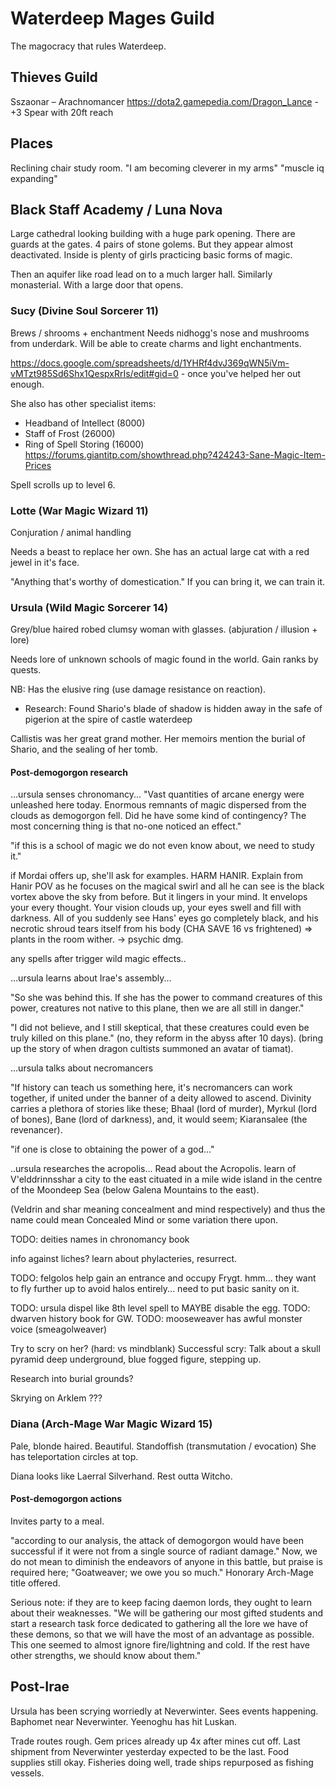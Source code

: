 # Waterdeep Mages Guild
The magocracy that rules Waterdeep.

## Thieves Guild
Sszaonar – Arachnomancer
https://dota2.gamepedia.com/Dragon_Lance - +3 Spear with 20ft reach

## Places
Reclining chair study room.
"I am becoming cleverer in my arms" "muscle iq expanding"

## Black Staff Academy / Luna Nova
Large cathedral looking building with a huge park opening. There are guards at the gates. 4 pairs of stone golems. But they appear almost deactivated. Inside is plenty of girls practicing basic forms of magic.

Then an aquifer like road lead on to a much larger hall. Similarly monasterial. With a large door that opens.

### Sucy (Divine Soul Sorcerer 11)
Brews / shrooms + enchantment
Needs nidhogg's nose and mushrooms from underdark. Will be able to create charms and light enchantments.

https://docs.google.com/spreadsheets/d/1YHRf4dvJ369qWN5iVm-vMTzt985Sd6Shx1QespxRrIs/edit#gid=0 - once you've helped her out enough.

She also has other specialist items:
- Headband of Intellect (8000)
- Staff of Frost (26000)
- Ring of Spell Storing (16000)
https://forums.giantitp.com/showthread.php?424243-Sane-Magic-Item-Prices

Spell scrolls up to level 6.

### Lotte (War Magic Wizard 11)
Conjuration / animal handling

Needs a beast to replace her own. She has an actual large cat with a red jewel in it's face.

"Anything that's worthy of domestication." If you can bring it, we can train it.

### Ursula (Wild Magic Sorcerer 14)
Grey/blue haired robed clumsy woman with glasses. (abjuration / illusion + lore)

Needs lore of unknown schools of magic found in the world.
Gain ranks by quests.

NB: Has the elusive ring (use damage resistance on reaction).

- Research: Found Shario's blade of shadow is hidden away in the safe of pigerion at the spire of castle waterdeep

Callistis was her great grand mother. Her memoirs mention the burial of Shario, and the sealing of her tomb.

#### Post-demogorgon research
...ursula senses chronomancy...
"Vast quantities of arcane energy were unleashed here today. Enormous remnants of magic dispersed from the clouds as demogorgon fell. Did he have some kind of contingency? The most concerning thing is that no-one noticed an effect."

"if this is a school of magic we do not even know about, we need to study it."

if Mordai offers up, she'll ask for examples. HARM HANIR.
Explain from Hanir POV as he focuses on the magical swirl and all he can see is the black vortex above the sky from before. But it lingers in your mind. It envelops your every thought. Your vision clouds up, your eyes swell and fill with darkness. All of you suddenly see Hans' eyes go completely black, and his necrotic shroud tears itself from his body (CHA SAVE 16 vs frightened) => plants in the room wither. -> psychic dmg.

any spells after trigger wild magic effects..

...ursula learns about Irae's assembly...

"So she was behind this. If she has the power to command creatures of this power, creatures not native to this plane, then we are all still in danger."

"I did not believe, and I still skeptical, that these creatures could even be truly killed on this plane." (no, they reform in the abyss after 10 days).
(bring up the story of when dragon cultists summoned an avatar of tiamat).

...ursula talks about necromancers

"If history can teach us something here, it's necromancers can work together, if united under the banner of a deity allowed to ascend. Divinity carries a plethora of stories like these; Bhaal (lord of murder), Myrkul (lord of bones), Bane (lord of darkness), and, it would seem; Kiaransalee (the revenancer).

"if one is close to obtaining the power of a god..."

..ursula researches the acropolis...
Read about the Acropolis.
learn of V'elddrinnsshar a city to the east cituated in a mile wide island in the centre of the Moondeep Sea (below Galena Mountains to the east).

(Veldrin and shar meaning concealment and mind respectively) and thus the name could mean Concealed Mind or some variation there upon.

TODO: deities names in chronomancy book

info against liches? learn about phylacteries, resurrect.


TODO: felgolos help gain an entrance and occupy Frygt. hmm... they want to fly further up to avoid halos entirely... need to put basic sanity on it.

TODO: ursula dispel like 8th level spell to MAYBE disable the egg.
TODO: dwarven history book for GW.
TODO: mooseweaver has awful monster voice (smeagolweaver)

Try to scry on her? (hard: vs mindblank)
Successful scry: Talk about a skull pyramid deep underground, blue fogged figure, stepping up.

Research into burial grounds?

Skrying on Arklem
???


### Diana (Arch-Mage War Magic Wizard 15)
Pale, blonde haired. Beautiful. Standoffish (transmutation / evocation)
She has teleportation circles at top.

Diana looks like Laerral Silverhand. Rest outta Witcho.

#### Post-demogorgon actions
Invites party to a meal.

"according to our analysis, the attack of demogorgon would have been successful if it were not from a single source of radiant damage."
Now, we do not mean to diminish the endeavors of anyone in this battle, but praise is required here; "Goatweaver; we owe you so much."
Honorary Arch-Mage title offered.

Serious note: if they are to keep facing daemon lords, they ought to learn about their weaknesses. "We will be gathering our most gifted students and start a research task force dedicated to gathering all the lore we have of these demons, so that we will have the most of an advantage as possible. This one seemed to almost ignore fire/lightning and cold. If the rest have other strengths, we should know about them."

## Post-Irae
Ursula has been scrying worriedly at Neverwinter. Sees events happening. Baphomet near Neverwinter. Yeenoghu has hit Luskan.

Trade routes rough. Gem prices already up 4x after mines cut off. Last shipment from Neverwinter yesterday expected to be the last. Food supplies still okay. Fisheries doing well, trade ships repurposed as fishing vessels.
